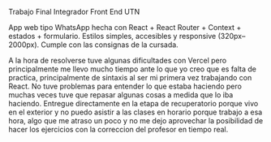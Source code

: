 Trabajo Final Integrador Front End UTN

App web tipo WhatsApp hecha con React + React Router + Context + estados + formulario. Estilos simples, accesibles y responsive (320px–2000px). Cumple con las consignas de la cursada.

A la hora de resolverse tuve algunas dificultades con Vercel pero principalmente me llevo mucho tiempo ante lo que yo creo que es falta de practica, principalmente de sintaxis al ser mi primera vez trabajando con React. No tuve problemas para entender lo que estaba haciendo pero muchas veces tuve que repasar algunas cosas a medida que lo iba haciendo.
Entregue directamente en la etapa de recuperatorio porque vivo en el exterior y no puedo asistir a las clases en horario porque trabajo a esa hora, algo que me atraso un poco y no me dejo aprovechar la posibilidad de hacer los ejercicios con la correccion del profesor en tiempo real.